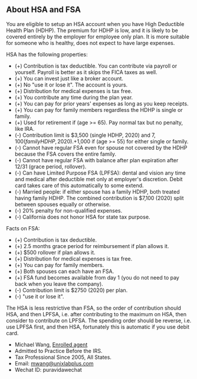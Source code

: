 ## About HSA and FSA

You are eligible to setup an HSA account when you have High Deductible Health Plan (HDHP).
The premium for HDHP is low, and it is likely to be covered entirely
by the employer for employee only plan. It is more suitable for
someone who is healthy, does not expect to have large expenses. 

HSA has the following properties:

- (+) Contribution is tax deductible. You can contribute via payroll or yourself. Payroll is better as it skips the FICA taxes as well.
- (+) You can invest just like a broker account.
- (+) No "use it or lose it". The account is yours.
- (+) Distribution for medical expenses is tax free.
- (+) You contribute any time during the plan year. 
- (+) You can pay for prior years' expenses as long as you keep receipts.
- (+) You can pay for family members regardless the HDHP is single or family.
- (+) Used for retirement if (age >= 65). Pay normal tax but no penalty, like IRA.
- (-) Contribution limit is $3,500 (single HDHP, 2020) and $7,100 (family HDHP, 2020). +$1,000 if (age >= 55) for either single or family.
- (-) Cannot have regular FSA even for spouse not covered by the HDHP because the FSA covers the entire family.
- (-) Cannot have regular FSA with balance after plan expiration after 12/31 (grace period, rollover).
- (-) Can have Limited Purpose FSA (LPFSA): dental and vision any time and medical after deductible met only at employer's discretion. Debit card takes care of this automatically to some extend.
- (-) Married people: if either spouse has a family HDHP, both treated having family HDHP. The combined contribution is $7,100 (2020) split between spouses equally or otherwise.
- (-) 20% penalty for non-qualified expenses.
- (-) California does not honor HSA for state tax purpose.

Facts on FSA:

- (+) Contribution is tax deductible.
- (+) 2.5 months grace period for reimbursement if plan allows it.  
- (+) $500 rollover if plan allows it.  
- (+) Distribution for medical expenses is tax free.  
- (+) You can pay for family members.  
- (+) Both spouses can each have an FSA.  
- (+) FSA fund becomes available from day 1 (you do not need to pay back when you leave the company).
- (-) Contribution limit is $2750 (2020) per plan.  
- (-) "use it or lose it".

The HSA is less restrictive than FSA, so the order of contribution
should HSA, and then LPFSA, i.e. after contributing to the maximum
on HSA, then consider to contribute on LPFSA. The spending order
should be reverse, i.e. use LPFSA first, and then HSA, fortunately
this is automatic if you use debit card.

- Michael Wang, [Enrolled agent](https://en.wikipedia.org/wiki/Enrolled_agent)
- Admitted to Practice Before the IRS.
- Tax Professional Since 2005, All States.
- Email: mwang@unixlabplus.com
- Wechat ID: puravidawechat
